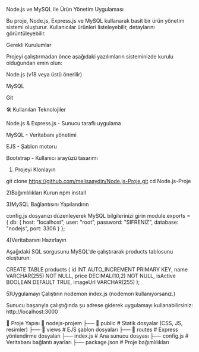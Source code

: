 Node.js ve MySQL ile Ürün Yönetim Uygulaması

Bu proje, Node.js, Express.js ve MySQL kullanarak basit bir ürün yönetim sistemi oluşturur. Kullanıcılar ürünleri listeleyebilir, detaylarını görüntüleyebilir.

Gerekli Kurulumlar

Projeyi çalıştırmadan önce aşağıdaki yazılımların sisteminizde kurulu olduğundan emin olun:

Node.js (v18 veya üstü önerilir)

MySQL

Git

🛠 Kullanılan Teknolojiler

Node.js & Express.js - Sunucu taraflı uygulama

MySQL - Veritabanı yönetimi

EJS - Şablon motoru

Bootstrap - Kullanıcı arayüzü tasarımı

1) Projeyi Klonlayın

git clone https://github.com/melisaaydin/Node.js-Proje.git
 cd Node.js-Proje

2)Bağımlılıkları Kurun
  npm install

3)MySQL Bağlantısını Yapılandırın

config.js dosyanızı düzenleyerek MySQL bilgilerinizi girin
module.exports = {
    db: {
        host: "localhost",
        user: "root",
        password: "SIFRENIZ",
        database: "nodejs",
        port: 3306
    }
};

4)Veritabanını Hazırlayın

Aşağıdaki SQL sorgusunu MySQL'de çalıştırarak products tablosunu oluşturun:

CREATE TABLE products (
    id INT AUTO_INCREMENT PRIMARY KEY,
    name VARCHAR(255) NOT NULL,
    price DECIMAL(10,2) NOT NULL,
    isActive BOOLEAN DEFAULT TRUE,
    imageUrl VARCHAR(255)
);

5)Uygulamayı Çalıştırın
nodemon index.js (nodemon kullanıyorsanız.)

Sunucu başarıyla çalıştığında şu adrese giderek uygulamayı kullanabilirsiniz:
http://localhost:3000

📌 Proje Yapısı
📁 nodejs-projem
├── 📁 public          # Statik dosyalar (CSS, JS, resimler)
├── 📁 views           # EJS şablon dosyaları
├── 📁 routes          # Express yönlendirme dosyaları
├── index.js          # Ana sunucu dosyası
├── config.js         # Veritabanı bağlantı ayarları
├── package.json      # Proje bağımlılıkları
